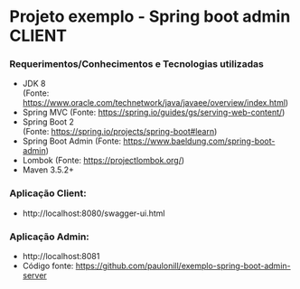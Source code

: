 # Projeto exemplo - Spring boot admin CLIENT

### Requerimentos/Conhecimentos e Tecnologias utilizadas
* JDK 8   
   (Fonte: https://www.oracle.com/technetwork/java/javaee/overview/index.html)
* Spring MVC
   (Fonte: https://spring.io/guides/gs/serving-web-content/)
* Spring Boot 2   
   (Fonte: https://spring.io/projects/spring-boot#learn)
* Spring Boot Admin
   (Fonte: https://www.baeldung.com/spring-boot-admin)
* Lombok 
   (Fonte: https://projectlombok.org/)   
* Maven 3.5.2+

### Aplicação Client:
* http://localhost:8080/swagger-ui.html

### Aplicação Admin:
* http://localhost:8081
* Código fonte: https://github.com/paulonill/exemplo-spring-boot-admin-server

